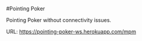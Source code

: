 #Pointing Poker

Pointing Poker without connectivity issues.

URL: https://pointing-poker-ws.herokuapp.com/mpm

